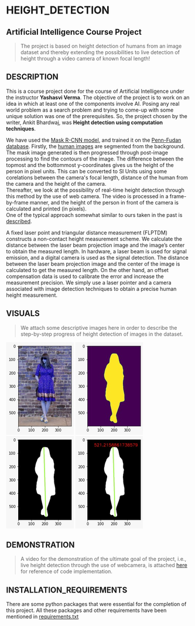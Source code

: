 # HEIGHT_DETECTION
## Artificial Intelligence Course Project

> The project is based on height detection of humans from an image dataset and thereby extending the possibilities to live detection of height through a video camera of known focal length!

## DESCRIPTION
This is a course project done for the course of Artificial Intelligence under the instructor **Yashasvi Verma**. The objective of the project is to work on an idea in which at least one of the components involve AI. Posing any real world problem as a search problem and trying to come-up with some unique solution was one of the prerequisites. So, the project chosen by the writer, Ankit Bhardwaj, was **Height detection using computation techniques**. <br/>

We have used the [Mask R-CNN model](https://arxiv.org/pdf/1703.06870.pdf), and trained it on the [Penn-Fudan database](https://www.cis.upenn.edu/~jshi/ped_html/). Firstly, the [human images](https://www.cis.upenn.edu/~jshi/ped_html/pageshow1.html) are segmented from the background. The mask image generated is then progressed through post-image processing to find the contours of the image. The difference between the topmost and the bottommost y-coordinates gives us the height of the person in pixel units. This can be converted to SI Units using some corelations between the camera's focal length, distance of the human from the camera and the height of the camera. <br/>
Thereafter, we look at the possibility of real-time height detection through this method by the use of web camera. The video is processed in a frame-by-frame manner, and the height of the person in front of the camera is calculated and printed (in pixels). <br/>
One of the typical approach somewhat similar to ours taken in the past is [described](http://ij3c.ncuteecs.org/volume/paperfile/4-3/IJ3C_6.pdf).

A fixed laser point and triangular distance measurement (FLPTDM) constructs a non-contact height measurement scheme. We calculate the distance between the laser beam projection image and the image’s center to obtain the measured length. In hardware, a laser beam is used for signal emission, and a digital camera is used as the signal detection. The distance between the laser beam projection image and the center of the image is calculated to get the measured length. On the other hand, an offset compensation data is used to calibrate the error and increase the measurement precision. We simply use a laser pointer and a camera associated with image detection techniques to obtain a precise human height measurement.


## VISUALS
> We attach some descriptive images here in order to describe the step-by-step progress of height detection of images in the dataset.

![Image](https://github.com/AnkitAnkitR/HEIGHT_DETECTION_AI/blob/main/Images/1.jpeg?raw=true)
![Image](https://github.com/AnkitAnkitR/HEIGHT_DETECTION_AI/blob/main/Images/2.jpeg?raw=true)
![Image](https://github.com/AnkitAnkitR/HEIGHT_DETECTION_AI/blob/main/Images/3.jpeg?raw=true)
![Image](https://github.com/AnkitAnkitR/HEIGHT_DETECTION_AI/blob/main/Images/4.jpeg?raw=true)


## DEMONSTRATION
> A video for the demonstration of the ultimate goal of the project, i.e., live height detection through the use of webcamera, is attached [here](https://drive.google.com/file/d/1ycx6WSUFdXFMj7C-MmESCZM8N7Bvallj/view?usp=sharing) for reference of code implementation.


## INSTALLATION_REQUIREMENTS
There are some python packages that were essential for the completion of this project. All these packages and other requirements have been mentioned in [requirements.txt](https://github.com/AnkitAnkitR/HEIGHT_DETECTION_AI/blob/main/requirements.txt)

